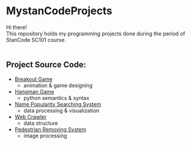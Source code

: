 # MystanCodeProjects
Hi there! <br>
This repository holds my programming projects done during the period of StanCode SC101 course.<br>
<br>
## Project Source Code:<br>
- [Breakout Game](https://github.com/JillChung2003/MystanCodeProjects/blob/6e126155dc1970632f83092134e007aaba6a3f4f/stanCodeProjects/Break%20Out%20Game/breakout.py)
  - animation & game designing
- [Hangman Game](https://github.com/JillChung2003/MystanCodeProjects/blob/43def87a24033ce710d6df0af8b5e8ba86c2d44d/stanCodeProjects/Hangman%20Game/hangman.py)
  - python semantics & syntax
- [Name Popularity Searching System](https://github.com/JillChung2003/MystanCodeProjects/blob/43def87a24033ce710d6df0af8b5e8ba86c2d44d/stanCodeProjects/Name%20Popularity%20Searching%20System/babygraphics.py)
  -  data processing & visualization
-  [Web Crawler](https://github.com/JillChung2003/MystanCodeProjects/blob/43def87a24033ce710d6df0af8b5e8ba86c2d44d/stanCodeProjects/Web%20Crawler/webcrawler.py)
    -  data structure
-  [Pedestrian Removing System](https://github.com/JillChung2003/MystanCodeProjects/blob/593a26f44ca25718e2c9b83e69a9004151d4804e/stanCodeProjects/Pedestrian%20Removing%20System/stanCodoshop.py)
    -  image processing

